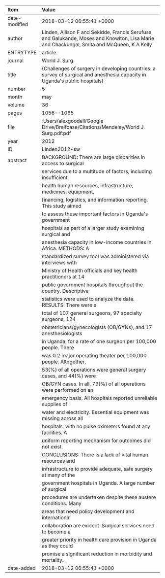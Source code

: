 | Item          | Value                                                                                                                                      |
|:--------------|:-------------------------------------------------------------------------------------------------------------------------------------------|
| date-modified | 2018-03-12 06:55:41 +0000                                                                                                                  |
| author        | Linden, Allison F and Sekidde, Francis Serufusa and Galukande, Moses and Knowlton, Lisa Marie and Chackungal, Smita and McQueen, K A Kelly |
| ENTRYTYPE     | article                                                                                                                                    |
| journal       | World J. Surg.                                                                                                                             |
| title         | {Challenges of surgery in developing countries: a survey of surgical and anesthesia capacity in Uganda's public hospitals}                 |
| number        | 5                                                                                                                                          |
| month         | may                                                                                                                                        |
| volume        | 36                                                                                                                                         |
| pages         | 1056--1065                                                                                                                                 |
| file          | :Users/alexgoodell/Google Drive/Breifcase/Citations/Mendeley/World J. Surg.pdf:pdf                                                         |
| year          | 2012                                                                                                                                       |
| ID            | Linden2012-sw                                                                                                                              |
| abstract      | BACKGROUND: There are large disparities in access to surgical                                                                              |
|               | services due to a multitude of factors, including insufficient                                                                             |
|               | health human resources, infrastructure, medicines, equipment,                                                                              |
|               | financing, logistics, and information reporting. This study aimed                                                                          |
|               | to assess these important factors in Uganda's government                                                                                   |
|               | hospitals as part of a larger study examining surgical and                                                                                 |
|               | anesthesia capacity in low-income countries in Africa. METHODS: A                                                                          |
|               | standardized survey tool was administered via interviews with                                                                              |
|               | Ministry of Health officials and key health practitioners at 14                                                                            |
|               | public government hospitals throughout the country. Descriptive                                                                            |
|               | statistics were used to analyze the data. RESULTS: There were a                                                                            |
|               | total of 107 general surgeons, 97 specialty surgeons, 124                                                                                  |
|               | obstetricians/gynecologists (OB/GYNs), and 17 anesthesiologists                                                                            |
|               | in Uganda, for a rate of one surgeon per 100,000 people. There                                                                             |
|               | was 0.2 major operating theater per 100,000 people. Altogether,                                                                            |
|               | 53{\%} of all operations were general surgery cases, and 44{\%} were                                                                       |
|               | OB/GYN cases. In all, 73{\%} of all operations were performed on an                                                                        |
|               | emergency basis. All hospitals reported unreliable supplies of                                                                             |
|               | water and electricity. Essential equipment was missing across all                                                                          |
|               | hospitals, with no pulse oximeters found at any facilities. A                                                                              |
|               | uniform reporting mechanism for outcomes did not exist.                                                                                    |
|               | CONCLUSIONS: There is a lack of vital human resources and                                                                                  |
|               | infrastructure to provide adequate, safe surgery at many of the                                                                            |
|               | government hospitals in Uganda. A large number of surgical                                                                                 |
|               | procedures are undertaken despite these austere conditions. Many                                                                           |
|               | areas that need policy development and international                                                                                       |
|               | collaboration are evident. Surgical services need to become a                                                                              |
|               | greater priority in health care provision in Uganda as they could                                                                          |
|               | promise a significant reduction in morbidity and mortality.                                                                                |
| date-added    | 2018-03-12 06:55:41 +0000                                                                                                                  |